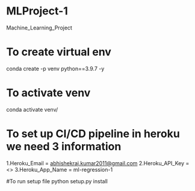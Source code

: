 # MLProject-1
Machine_Learning_Project

# To create virtual env
conda create -p venv python==3.9.7 -y

# To activate venv
conda activate venv/

# To set up CI/CD pipeline in heroku we need 3 information
1.Heroku_Email = abhishekraj.kumar2011@gmail.com
2.Heroku_API_Key = <>
3.Heroku_App_Name = ml-regression-1

#To run setup file
python setup.py install